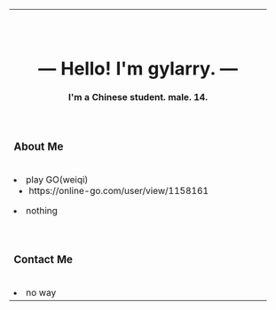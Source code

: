<table>
<tbody>
<tr>
    <td><br><br><div align="center"><h1>
—  Hello! I'm gylarry.  —</h1><h4>
I'm a Chinese student. male. 14. </h4>
</div><br>
<h3>About Me</h3>
<div style="color:white">————————————————————————————</div>
<li>play GO(weiqi)
    <ul>
    <li>https://online-go.com/user/view/1158161</li>
    </ul>
</li>
<li>nothing</li>
        <br><br>
<h3>Contact Me</h3>
<div style="color:white">————————————————————————————</div>
<li>no way</li>

</td>
</tr>
</tbody>
</table>
